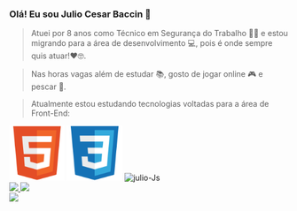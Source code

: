 ### Olá! Eu sou Julio Cesar Baccin 👋

> Atuei por 8 anos como Técnico em Segurança do Trabalho 👷🏽 e estou migrando para a área de desenvolvimento 💻, pois é onde sempre quis atuar!❤️🤓.

> Nas horas vagas além de estudar 📚, gosto de jogar online 🎮 e pescar 🎣.

> Atualmente estou estudando tecnologias voltadas para a área de Front-End:

 
  <div>
      <img align="" alt="julio-HTML" height="100" width="100" src="https://raw.githubusercontent.com/devicons/devicon/master/icons/html5/html5-original.svg">
      <img align="" alt="julio-CSS" height="100" width="100" src="https://raw.githubusercontent.com/devicons/devicon/master/icons/css3/css3-original.svg">
      <img align="" alt="julio-Js" height="100" width="100" src="https://cdn.jsdelivr.net/gh/devicons/devicon/icons/javascript/javascript-original.svg" />
  </div>
 
 
 
  <div>
      <a href="https://github.com/juliobaccin">
      <img height="240em" src="https://github-readme-stats.vercel.app/api?username=juliobaccin&show_icons=true&theme=tokyonight&include_all_commits=true&count_private=true"/>
      <img height="200em" src="https://github-readme-stats.vercel.app/api/top-langs/?username=juliobaccin&layout=compact&langs_count=7&theme=tokyonight"/>
  </div>

<div>
    <a href="https://www.linkedin.com/in/julio-cesar-baccin-1880a3a5/" target="_blank"><img src="https://img.shields.io/badge/-LinkedIn-%230077B5?style=for-the-badge&logo=linkedin&logoColor=white" target="_blank"></a>
</div>
